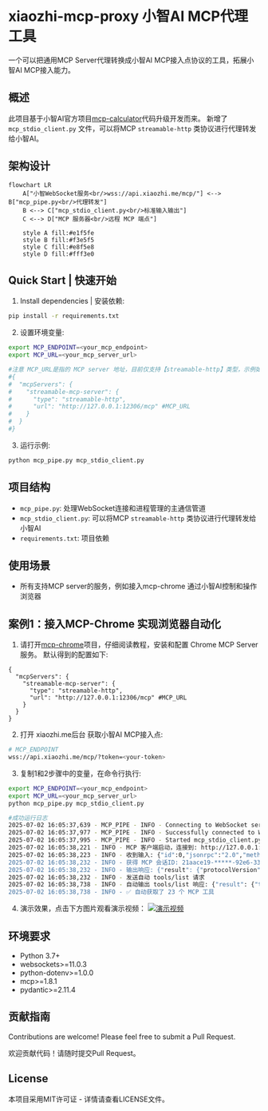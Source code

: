 # xiaozhi-mcp-proxy 小智AI MCP代理工具

一个可以把通用MCP Server代理转换成小智AI MCP接入点协议的工具，拓展小智AI MCP接入能力。

## 概述

此项目基于小智AI官方项目[mcp-calculator](https://github.com/78/mcp-calculator)代码升级开发而来。
新增了 `mcp_stdio_client.py` 文件，可以将MCP `streamable-http` 类协议进行代理转发给小智AI。

## 架构设计

```mermaid
flowchart LR
    A["小智WebSocket服务<br/>wss://api.xiaozhi.me/mcp/"] <--> B["mcp_pipe.py<br/>代理转发"]
    B <--> C["mcp_stdio_client.py<br/>标准输入输出"]
    C <--> D["MCP 服务器<br/>远程 MCP 端点"]
    
    style A fill:#e1f5fe
    style B fill:#f3e5f5
    style C fill:#e8f5e8
    style D fill:#fff3e0
```
## Quick Start | 快速开始

1. Install dependencies | 安装依赖:
```bash
pip install -r requirements.txt
```

2. 设置环境变量:
```bash
export MCP_ENDPOINT=<your_mcp_endpoint>
export MCP_URL=<your_mcp_server_url>

#注意 MCP_URL是指的 MCP server 地址，目前仅支持【streamable-http】类型，示例如下：
#{
#  "mcpServers": {
#    "streamable-mcp-server": {
#      "type": "streamable-http",
#      "url": "http://127.0.0.1:12306/mcp" #MCP_URL 
#    }
#  }
#}
```

3. 运行示例:
```bash
python mcp_pipe.py mcp_stdio_client.py
```

## 项目结构

- `mcp_pipe.py`:  处理WebSocket连接和进程管理的主通信管道
- `mcp_stdio_client.py`: 可以将MCP `streamable-http` 类协议进行代理转发给小智AI
- `requirements.txt`: 项目依赖


## 使用场景

- 所有支持MCP server的服务，例如接入mcp-chrome 通过小智AI控制和操作浏览器

## 案例1：接入MCP-Chrome 实现浏览器自动化
1. 请打开[mcp-chrome](https://github.com/hangwin/mcp-chrome/blob/master/README_zh.md)项目，仔细阅读教程，安装和配置 Chrome MCP Server服务。
默认得到的配置如下:
```
{
  "mcpServers": {
    "streamable-mcp-server": {
      "type": "streamable-http",
      "url": "http://127.0.0.1:12306/mcp" #MCP_URL 
    }
  }
}

```
2. 打开 xiaozhi.me后台 获取小智AI MCP接入点:

``` bash
# MCP_ENDPOINT
wss://api.xiaozhi.me/mcp/?token=<your-token>
```

3. 复制1和2步骤中的变量，在命令行执行:

```bash
export MCP_ENDPOINT=<your_mcp_endpoint>
export MCP_URL=<your_mcp_server_url>
python mcp_pipe.py mcp_stdio_client.py

```
``` bash
#成功运行日志
2025-07-02 16:05:37,639 - MCP_PIPE - INFO - Connecting to WebSocket server...
2025-07-02 16:05:37,977 - MCP_PIPE - INFO - Successfully connected to WebSocket server
2025-07-02 16:05:37,995 - MCP_PIPE - INFO - Started mcp_stdio_client.py process
2025-07-02 16:05:38,221 - INFO - MCP 客户端启动，连接到: http://127.0.0.1:12306/mcp
2025-07-02 16:05:38,223 - INFO - 收到输入: {"id":0,"jsonrpc":"2.0","method":"initialize","params":{"protocolVersion":"2024-11-05","capabilities...
2025-07-02 16:05:38,232 - INFO - 获得 MCP 会话ID: 21aace19-*****-92e6-3394b2c52c96
2025-07-02 16:05:38,232 - INFO - 输出响应: {"result": {"protocolVersion": "2024-11-05", "capabilities": {"tools": {}}, "serverInfo": {"name": "...
2025-07-02 16:05:38,232 - INFO - 发送自动 tools/list 请求
2025-07-02 16:05:38,738 - INFO - 自动输出 tools/list 响应: {"result": {"tools": [{"name": "get_windows_and_tabs", "description": "Get all currently open browse...
2025-07-02 16:05:38,738 - INFO - ✅ 自动获取了 23 个 MCP 工具
```
4. 演示效果，点击下方图片观看演示视频：
[![演示视频](https://i2.hdslb.com/bfs/archive/06f0c8c4933fa6e641f272f51753dc17c3158096.jpg@672w_378h_1c_!web-home-common-cover)](https://www.bilibili.com/video/BV1ZS3szLEGT/)

## 环境要求

- Python 3.7+
- websockets>=11.0.3
- python-dotenv>=1.0.0
- mcp>=1.8.1
- pydantic>=2.11.4

## 贡献指南

Contributions are welcome! Please feel free to submit a Pull Request.

欢迎贡献代码！请随时提交Pull Request。

## License 

本项目采用MIT许可证 - 详情请查看LICENSE文件。

